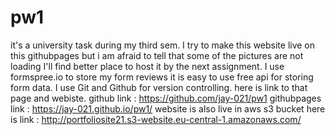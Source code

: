 # pw1
 it's a university task during my third sem.
 I try to make this website live on this githubpages but i am afraid to tell that some of the pictures are not loading I'll find better place to host it by the next assignment. 
 I use formspree.io to store my form reviews it is easy to use free api for storing form data.
 I use Git and Github for version controlling. here is link to that page and webiste.
 github link : https://github.com/jay-021/pw1
 githubpages link : https://jay-021.github.io/pw1/
website is also live in aws s3 bucket here is link : http://portfoliosite21.s3-website.eu-central-1.amazonaws.com/
